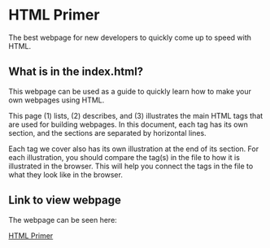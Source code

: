 # HTML Primer
The best webpage for new developers to quickly come up to speed with HTML.

## What is in the index.html?
This webpage can be used as a guide to quickly learn how to make your own webpages using HTML.

This page (1) lists, (2) describes, and (3) illustrates the main HTML tags that are used for building webpages. In this document, each tag has its own section, and the sections are separated by horizontal lines.

Each tag we cover also has its own illustration at the end of its section. For each illustration, you should compare the tag(s) in the file to how it is illustrated in the browser. This will help you connect the tags in the file to what they look like in the browser.

## Link to view webpage
The webpage can be seen here:

[HTML Primer](https://ajaydhar1.github.io/html-primer/)
